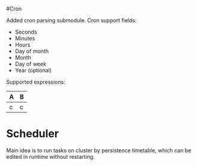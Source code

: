 #Cron

Added cron parsing submodule.
Cron support fields:
 * Seconds
 * Minutes
 * Hours
 * Day of month
 * Month
 * Day of week
 * Year (optional)

Supported expressions:

| A | B |
| - | - |
| c | c |


# Scheduler

Main idea is to run tasks on cluster by persistence timetable, which can be edited
in runtime without restarting.